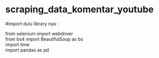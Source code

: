 # scraping_data_komentar_youtube

#import dulu library nya :

from selenium import webdriver <br>
from bs4 import BeautifulSoup as bs <br>
import time <br>
import pandas as pd <br>
